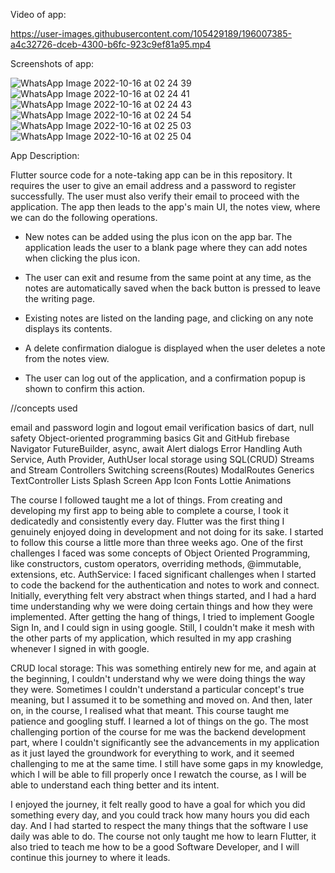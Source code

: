 

Video of app:

https://user-images.githubusercontent.com/105429189/196007385-a4c32726-dceb-4300-b6fc-923c9ef81a95.mp4

Screenshots of app:

![WhatsApp Image 2022-10-16 at 02 24 39](https://user-images.githubusercontent.com/105429189/196007408-1d115e76-237b-487b-b4ef-cac275732b64.jpeg)
![WhatsApp Image 2022-10-16 at 02 24 41](https://user-images.githubusercontent.com/105429189/196007410-c3e66cbc-b4cd-4bfc-ac9a-8b15709f14c9.jpeg)
![WhatsApp Image 2022-10-16 at 02 24 43](https://user-images.githubusercontent.com/105429189/196007411-90de62ab-00b2-4b28-bfd1-013e2a984720.jpeg)
![WhatsApp Image 2022-10-16 at 02 24 54](https://user-images.githubusercontent.com/105429189/196007413-003c8f08-b149-43d0-af47-b397fe514587.jpeg)
![WhatsApp Image 2022-10-16 at 02 25 03](https://user-images.githubusercontent.com/105429189/196007414-39a204c6-9935-418a-a004-4e39ebd5fd9a.jpeg)
![WhatsApp Image 2022-10-16 at 02 25 04](https://user-images.githubusercontent.com/105429189/196007416-782bbff9-91db-42e2-b881-06376fd71487.jpeg)



App Description:

Flutter source code for a note-taking app can be in this repository. It requires the user to give an email address and a password to register successfully. The user must also verify their email to proceed with the application. The app then leads to the app's main UI, the notes view, where we can do the following operations.

* New notes can be added using the plus icon on the app bar. The application leads the user to a blank page where they can add notes when clicking the plus icon. 

* The user can exit and resume from the same point at any time, as the notes are automatically saved when the back button is pressed to leave the writing page. 

* Existing notes are listed on the landing page, and clicking on any note displays its contents.

* A delete confirmation dialogue is displayed when the user deletes a note from the notes view.

* The user can log out of the application, and a confirmation popup is shown to confirm this action.


//concepts used

email and password login and logout
email verification
basics of dart, null safety
Object-oriented programming basics
Git and GitHub 
firebase
Navigator
FutureBuilder, async, await
Alert dialogs
Error Handling
Auth Service, Auth Provider, AuthUser
local storage using SQL(CRUD)
Streams and Stream Controllers
Switching screens(Routes)
ModalRoutes
Generics
TextController
Lists
Splash Screen
App Icon
Fonts
Lottie Animations

The course I followed taught me a lot of things. From creating and developing my first app to being able to complete a course, I took it dedicatedly and consistently every day. Flutter was the first thing I genuinely enjoyed doing in development and not doing for its sake.
I started to follow this course a little more than three weeks ago. One of the first challenges I faced was some concepts of Object Oriented Programming, like constructors, custom operators, overriding methods, @immutable, extensions, etc.
AuthService:
I faced significant challenges when I started to code the backend for the authentication and notes to work and connect. Initially, everything felt very abstract when things started, and I had a hard time understanding why we were doing certain things and how they were implemented. 
After getting the hang of things, I tried to implement Google Sign In, and I could sign in using google. Still, I couldn't make it mesh with the other parts of my application, which resulted in my app crashing whenever I signed in with google.


CRUD local storage:
 This was something entirely new for me, and again at the beginning, I couldn't understand why we were doing things the way they were. Sometimes I couldn't understand a particular concept's true meaning, but I assumed it to be something and moved on. And then, later on, in the course, I realised what that meant. This course taught me patience and googling stuff. I learned a lot of things on the go. The most challenging portion of the course for me was the backend development part, where I couldn't significantly see the advancements in my application as it just layed the groundwork for everything to work, and it seemed challenging to me at the same time.
I still have some gaps in my knowledge, which I will be able to fill properly once I rewatch the course, as I will be able to understand each thing better and its intent. 

I enjoyed the journey, it felt really good to have a goal for which you did something every day, and you could track how many hours you did each day. And I had started to respect the many things that the software I use daily was able to do.
The course not only taught me how to learn Flutter, it also tried to teach me how to be a good Software Developer, and I will continue this journey to where it leads.
